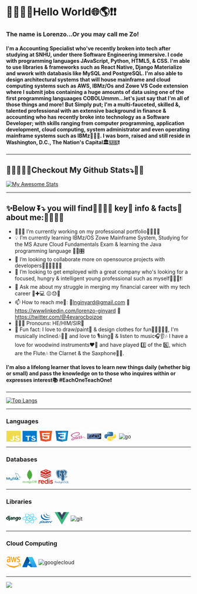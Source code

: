 # 👋🙋🏾‍♂️Hello World🌐🌎❗❗
                                                                


### The name is Lorenzo...Or you may call me Zo!

#### I'm a Accounting Specialist who've recently broken into tech after studying at SNHU, under there Software Engineering immersive. I code with programming languages JAvaScript, Python, HTML5, & CSS. I'm able to use libraries & frameworks such as React Native, Django Materialize and wwork with databasis like MySQL and PostgreSQL. I'm also able to design architectural systems that will house mainframe and cloud computing systems such as AWS, IBMz/Os and Zowe VS Code extension where I submit jobs containing a huge amounts of data using one of the first programming languaages COBOLUmmm...let's just say that I'm all of those things and more! But Simply put; I'm a  multi-fauceted, skilled &, talented professional with an extensive background in finance & accounting who has recently broke into technology as a Software Developer; with skills ranging from computer programming, application development, cloud computing, system administrator and even operating mainframe systems such as IBMz👨🏾‍💻. I was born, raised and still reside in Washington, D.C., The Nation's Capital🏛🇺🇸❗

*******

## 👨🏾‍💻🤓🚨Checkout My Github Stats⤵️🦾🔻
[![My Awesome Stats](https://awesome-github-stats.azurewebsites.net/user-stats/lnginyard?cardType=github&theme=dark&Background=000000&Text=13DD02&Border=2800FF&Ring=FF300A&Title=FF0D18)](https://git.io/awesome-stats-card)
*******

<!--START_SECTION:waka-->
<!--END_SECTION:waka-->

## ✨Below ⏬⤵️ you will find🕵🏾‍♂️🔎 key🔑 info & facts📑 about me:🙋🏾‍♂️✨

- 👨🏾‍💻 I’m currently working on my professional portfolio📇👨🏾‍💻
- 💡 I’m currently learning IBMz/OS Zowe Mainframe System, Studying for the MS Azure Cloud Fundamentals Exam & learning the Java programming language 👾🤖🎛
- 🚧 I’m looking to collaborate more on opensource projects with developers🙋🏾‍♂️👨🏾‍💻
- 👀 I’m looking to get employed with a great company who's looking for a focused, hungry & intelligent young professional such as myself🙋🏾‍♂️❗️❕ 
- 💬 Ask me about my struggle in merging my financial career with my tech career 💸✚💻 😖😓🥱
- 📫 How to reach me📇: 📧lnginyard@gmail.com 💼https://wwwlinkedin.com/lorenzo-ginyard 🐥https://twitter.com/@4evarocboizoe
- 🙋🏾‍♂️ Pronouns: HE/HIM/SIR🌈
- 🚨 Fun fact: I love to draw/paint🎨 & design clothes for fun👨🏾‍🎨👖🥼, I'm musically inclined🎶🎼🎵 and love to 🎙sing🎤 & listen to music🎧👂🎶 I have a love for woodwind instruments❤️‍🔥 and have played 3️⃣ of the 6️⃣, which are the Flute🎶 the Clarnet & the Saxphone🎷🎵. 

#### I'm also a lifelong learner that loves to learn new things daily (whether big or small) and pass the knowledge on to those who inquires within or expresses interest📚 #EachOneTeachOne❗️

<break>

__________

[![Top Langs](https://github-readme-stats.vercel.app/api/top-langs/?username=lnginyard&layout=compact&theme=chartreuse-dark&langs_count=8)](https://github.com/lnginyard/github-readme-stats)

***************

### Languages

  <div style="display: inline_block">
  <img align="center" alt="javascript" height="30" width="40" src="https://raw.githubusercontent.com/devicons/devicon/master/icons/javascript/javascript-plain.svg">
  <img align="center" alt="typescript" height="30" width="40" src="https://raw.githubusercontent.com/devicons/devicon/master/icons/typescript/typescript-plain.svg">
  <img align="center" alt="html5" height="30" width="40" src="https://raw.githubusercontent.com/devicons/devicon/master/icons/html5/html5-original.svg">
  <img align="center" alt="css" height="30" width="40" src="https://raw.githubusercontent.com/devicons/devicon/master/icons/css3/css3-original.svg">
  <img align="center" alt="sass" height="30" width="40" src="https://raw.githubusercontent.com/devicons/devicon/master/icons/sass/sass-original.svg">
  <img align="center" alt="php" height="30" width="40" src="https://raw.githubusercontent.com/devicons/devicon/master/icons/php/php-original.svg">
  <img align="center" alt="python" height="30" width="40" src="https://raw.githubusercontent.com/devicons/devicon/master/icons/python/python-original.svg">
  <img align="center" alt="go" height="30" width="40" src="https://cdn.jsdelivr.net/gh/devicons/devicon/icons/go/go-original.svg">
  </div>
 
*************       

<break>
<break>

### Databases

<div style="display: inline_block">
  <img align="center" alt="mysql" height="40" width="40" src="https://raw.githubusercontent.com/devicons/devicon/master/icons/mysql/mysql-plain-wordmark.svg">
  <img align="center" alt="mongodb" height="40" width="40" src="https://raw.githubusercontent.com/devicons/devicon/master/icons/mongodb/mongodb-plain-wordmark.svg">
  <img align="center" alt="redis" height="40" width="40" src="https://raw.githubusercontent.com/devicons/devicon/master/icons/redis/redis-plain-wordmark.svg"
</div>
  <img align="center" alt="postgresql" height="40" width="40" src="https://raw.githubusercontent.com/devicons/devicon/master/icons/postgresql/postgresql-plain-wordmark.svg"> 
</div>
  
**********
  
<break>
<break>

### Libraries 

<div style="dispay: center">
<img align="center" alt="django" height="40" width="40" src="https://github.com/devicons/devicon/blob/master/icons/django/django-plain-wordmark.svg">
<img align="center" alt="react" height="30" width="40" src="https://raw.githubusercontent.com/devicons/devicon/master/icons/react/react-original.svg">
<img align="center" alt="jquery" height="30" width="40" src="https://raw.githubusercontent.com/devicons/devicon/master/icons/jquery/jquery-plain-wordmark.svg">
<img align="center" alt="vuejs" height="40" width="40" src="https://raw.githubusercontent.com/devicons/devicon/master/icons/vuejs/vuejs-original.svg">
<img align="center" alt="git" height="40" width="40" src="https://cdn.jsdelivr.net/gh/devicons/devicon/icons/git/git-original-wordmark.svg">
</div>  
  
***********
  
<break>
<break>

### Cloud Computing 

<div style="display: inline_block">
<img align="center" alt="amazonwebservices" height="50" width="40" src=https://raw.githubusercontent.com/devicons/devicon/master/icons/amazonwebservices/amazonwebservices-plain-wordmark.svg>
<img align="center" alt="azure" height="30" width="40" src="https://raw.githubusercontent.com/devicons/devicon/master/icons/azure/azure-original.svg">
<img align="center" alt="googlecloud" height="40" width="40" src="https://cdn.jsdelivr.net/gh/devicons/devicon/icons/googlecloud/googlecloud-original-wordmark.svg">         
</div>

********

[![](https://visitcount.itsvg.in/api?id=lnginyard&label=Amount%20of%20peeps%20checkin'%20for%20me!&color=3&icon=0&pretty=true)](https://visitcount.itsvg.in)

